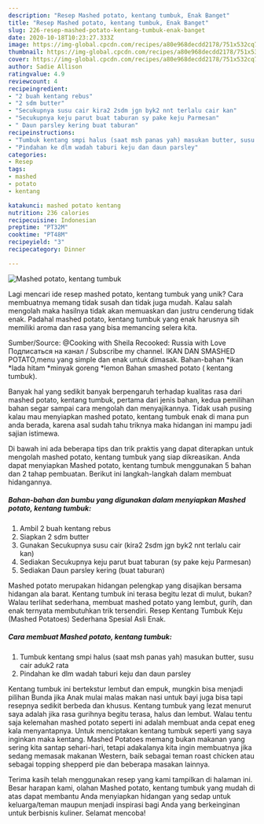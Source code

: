 ```yaml
---
description: "Resep Mashed potato, kentang tumbuk, Enak Banget"
title: "Resep Mashed potato, kentang tumbuk, Enak Banget"
slug: 226-resep-mashed-potato-kentang-tumbuk-enak-banget
date: 2020-10-18T10:23:27.333Z
image: https://img-global.cpcdn.com/recipes/a80e968decdd2178/751x532cq70/mashed-potato-kentang-tumbuk-foto-resep-utama.jpg
thumbnail: https://img-global.cpcdn.com/recipes/a80e968decdd2178/751x532cq70/mashed-potato-kentang-tumbuk-foto-resep-utama.jpg
cover: https://img-global.cpcdn.com/recipes/a80e968decdd2178/751x532cq70/mashed-potato-kentang-tumbuk-foto-resep-utama.jpg
author: Sadie Allison
ratingvalue: 4.9
reviewcount: 4
recipeingredient:
- "2 buah kentang rebus"
- "2 sdm butter"
- "Secukupnya susu cair kira2 2sdm jgn byk2 nnt terlalu cair kan"
- "Secukupnya keju parut buat taburan sy pake keju Parmesan"
- " Daun parsley kering buat taburan"
recipeinstructions:
- "Tumbuk kentang smpi halus (saat msh panas yah) masukan butter, susu cair aduk2 rata"
- "Pindahan ke dlm wadah taburi keju dan daun parsley"
categories:
- Resep
tags:
- mashed
- potato
- kentang

katakunci: mashed potato kentang 
nutrition: 236 calories
recipecuisine: Indonesian
preptime: "PT32M"
cooktime: "PT48M"
recipeyield: "3"
recipecategory: Dinner

---
```



![Mashed potato, kentang tumbuk](https://img-global.cpcdn.com/recipes/a80e968decdd2178/751x532cq70/mashed-potato-kentang-tumbuk-foto-resep-utama.jpg)

Lagi mencari ide resep mashed potato, kentang tumbuk yang unik? Cara membuatnya memang tidak susah dan tidak juga mudah. Kalau salah mengolah maka hasilnya tidak akan memuaskan dan justru cenderung tidak enak. Padahal mashed potato, kentang tumbuk yang enak harusnya sih memiliki aroma dan rasa yang bisa memancing selera kita.

Sumber/Source: @Cooking with Sheila Recooked: Russia with Love Подписаться на канал / Subscribe my channel. IKAN DAN SMASHED POTATO,menu yang simple dan enak untuk dimasak. Bahan-bahan *ikan *lada hitam *minyak goreng *lemon Bahan smashed potato ( kentang tumbuk).

Banyak hal yang sedikit banyak berpengaruh terhadap kualitas rasa dari mashed potato, kentang tumbuk, pertama dari jenis bahan, kedua pemilihan bahan segar sampai cara mengolah dan menyajikannya. Tidak usah pusing kalau mau menyiapkan mashed potato, kentang tumbuk enak di mana pun anda berada, karena asal sudah tahu triknya maka hidangan ini mampu jadi sajian istimewa.


Di bawah ini ada beberapa tips dan trik praktis yang dapat diterapkan untuk mengolah mashed potato, kentang tumbuk yang siap dikreasikan. Anda dapat menyiapkan Mashed potato, kentang tumbuk menggunakan 5 bahan dan 2 tahap pembuatan. Berikut ini langkah-langkah dalam membuat hidangannya.

<!--inarticleads1-->

##### Bahan-bahan dan bumbu yang digunakan dalam menyiapkan Mashed potato, kentang tumbuk:

1. Ambil 2 buah kentang rebus
1. Siapkan 2 sdm butter
1. Gunakan Secukupnya susu cair (kira2 2sdm jgn byk2 nnt terlalu cair kan)
1. Sediakan Secukupnya keju parut buat taburan (sy pake keju Parmesan)
1. Sediakan  Daun parsley kering (buat taburan)


Mashed potato merupakan hidangan pelengkap yang disajikan bersama hidangan ala barat. Kentang tumbuk ini terasa begitu lezat di mulut, bukan? Walau terlihat sederhana, membuat mashed potato yang lembut, gurih, dan enak ternyata membutuhkan trik tersendiri. Resep Kentang Tumbuk Keju (Mashed Potatoes) Sederhana Spesial Asli Enak. 

<!--inarticleads2-->

##### Cara membuat Mashed potato, kentang tumbuk:

1. Tumbuk kentang smpi halus (saat msh panas yah) masukan butter, susu cair aduk2 rata
1. Pindahan ke dlm wadah taburi keju dan daun parsley


Kentang tumbuk ini bertekstur lembut dan empuk, mungkin bisa menjadi pilihan Bunda jika Anak mulai malas makan nasi untuk bayi juga bisa tapi resepnya sedikit berbeda dan khusus. Kentang tumbuk yang lezat menurut saya adalah jika rasa gurihnya begitu terasa, halus dan lembut. Walau tentu saja kelemahan mashed potato seperti ini adalah membuat anda cepat eneg kala menyantapnya. Untuk menciptakan kentang tumbuk seperti yang saya inginkan maka kentang. Mashed Potatoes memang bukan makanan yang sering kita santap sehari-hari, tetapi adakalanya kita ingin membuatnya jika sedang memasak makanan Western, baik sebagai teman roast chicken atau sebagai topping shepperd pie dan beberapa masakan lainnya. 

Terima kasih telah menggunakan resep yang kami tampilkan di halaman ini. Besar harapan kami, olahan Mashed potato, kentang tumbuk yang mudah di atas dapat membantu Anda menyiapkan hidangan yang sedap untuk keluarga/teman maupun menjadi inspirasi bagi Anda yang berkeinginan untuk berbisnis kuliner. Selamat mencoba!
